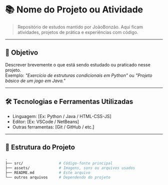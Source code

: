 # 📚 Nome do Projeto ou Atividade

> Repositório de estudos mantido por JoãoBonzão. Aqui ficam atividades, projetos de prática e experiências com código.

---

## 🧠 Objetivo

Descrever brevemente o que está sendo estudado ou praticado nesse projeto.  
Exemplo: *"Exercício de estruturas condicionais em Python"* ou *"Projeto básico de um jogo em Java."*

---

## 🛠️ Tecnologias e Ferramentas Utilizadas

- Linguagem: [Ex: Python / Java / HTML-CSS-JS]
- Editor: [Ex: VSCode / NetBeans]
- Outras ferramentas: [Git / GitHub / etc.]

---

## 📂 Estrutura do Projeto

```bash
.
├── src/                # Código-fonte principal
├── assets/             # Imagens, sons ou arquivos usados
├── README.md           # Este arquivo
└── outros arquivos     # Dependendo do projeto
